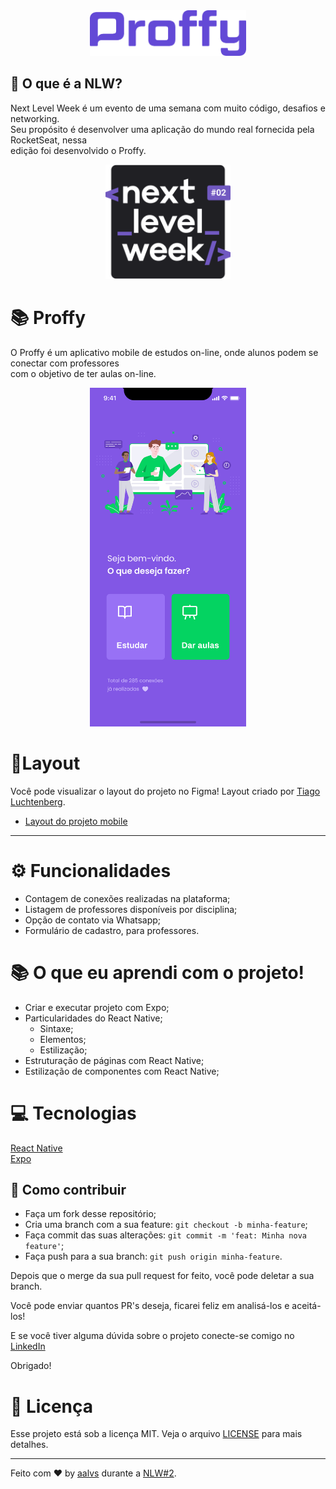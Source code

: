 <div align='center'>
<img src=".github/proffy.png" width='250'>
</div>

## 🚀 O que é a NLW?

Next Level Week é um evento de uma semana com muito código, desafios e networking. </br> Seu propósito é desenvolver uma aplicação do mundo real fornecida pela RocketSeat, nessa </br> edição foi desenvolvido o Proffy.

<div align='center'>
<img src=".github/logo.svg" width='200'>
</div>

# 📚 Proffy

O Proffy é um aplicativo mobile de estudos on-line, onde alunos podem se conectar com professores </br> com o objetivo de ter aulas on-line.

<div align='center'>
<img src=".github/thumbnail.png" width='250'>
</div>

# 🎨Layout

Você pode visualizar o layout do projeto no Figma! Layout criado por [Tiago Luchtenberg](https://www.linkedin.com/in/tiagoluchtenberg/).

- [Layout do projeto mobile](https://www.figma.com/file/e33KvgUpFdunXxJjHnK7CG/Proffy-Mobile)

---

# ⚙ Funcionalidades

- Contagem de conexões realizadas na plataforma;
- Listagem de professores disponíveis por disciplina;
- Opção de contato via Whatsapp;
- Formulário de cadastro, para professores.

# 📚 O que eu aprendi com o projeto!

- Criar e executar projeto com Expo;
- Particularidades do React Native;
    - Sintaxe;
    - Elementos;
    - Estilização;
- Estruturação de páginas com React Native;
- Estilização de componentes com React Native;

# 💻 Tecnologias

<a href='https://reactnative.dev/'>React Native</a>
<br/>
<a href='https://expo.io/'>Expo</a>
<br/>


## 🤔 Como contribuir

- Faça um fork desse repositório;
- Cria uma branch com a sua feature: `git checkout -b minha-feature`;
- Faça commit das suas alterações: `git commit -m 'feat: Minha nova feature'`;
- Faça push para a sua branch: `git push origin minha-feature`.

Depois que o merge da sua pull request for feito, você pode deletar a sua branch.

Você pode enviar quantos PR's deseja, ficarei feliz em analisá-los e aceitá-los! 

E se você tiver alguma dúvida sobre o projeto conecte-se comigo no [LinkedIn](https://www.linkedin.com/in/aalvs/)

Obrigado!


# 📝 Licença

Esse projeto está sob a licença MIT. Veja o arquivo [LICENSE](LICENSE.md) para mais detalhes.

---

Feito com ♥ by [aalvs](https://app.rocketseat.com.br/me/aalvs) durante a [NLW#2](https://nextlevelweek.com/).
